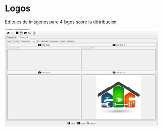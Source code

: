 # Logos

Editores de imágenes para 4 logos sobre la distribución

![](<../../../.gitbook/assets/imagen (72).png>)

